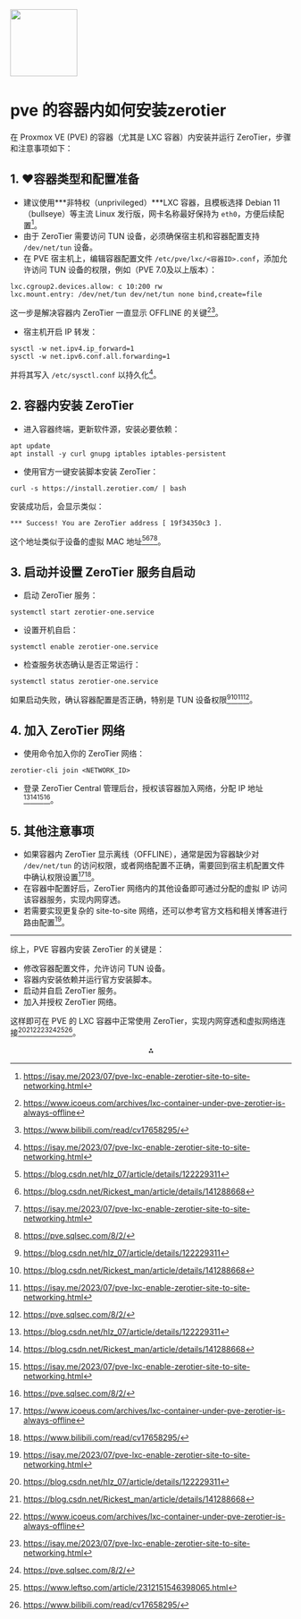 <img src="https://r2cdn.perplexity.ai/pplx-full-logo-primary-dark%402x.png" class="logo" width="120"/>

# pve 的容器内如何安装zerotier

在 Proxmox VE (PVE) 的容器（尤其是 LXC 容器）内安装并运行 ZeroTier，步骤和注意事项如下：

## 1. ❤️容器类型和配置准备

- 建议使用***非特权（unprivileged）***LXC 容器，且模板选择 Debian 11（bullseye）等主流 Linux 发行版，网卡名称最好保持为 `eth0`，方便后续配置[^4]。
- 由于 ZeroTier 需要访问 TUN 设备，必须确保宿主机和容器配置支持 `/dev/net/tun` 设备。
- 在 PVE 宿主机上，编辑容器配置文件 `/etc/pve/lxc/<容器ID>.conf`，添加允许访问 TUN 设备的权限，例如（PVE 7.0及以上版本）：

```
lxc.cgroup2.devices.allow: c 10:200 rw
lxc.mount.entry: /dev/net/tun dev/net/tun none bind,create=file
```

这一步是解决容器内 ZeroTier 一直显示 OFFLINE 的关键[^3][^9]。
- 宿主机开启 IP 转发：

```
sysctl -w net.ipv4.ip_forward=1
sysctl -w net.ipv6.conf.all.forwarding=1
```

并将其写入 `/etc/sysctl.conf` 以持久化[^4]。


## 2. 容器内安装 ZeroTier

- 进入容器终端，更新软件源，安装必要依赖：

```
apt update
apt install -y curl gnupg iptables iptables-persistent
```

- 使用官方一键安装脚本安装 ZeroTier：

```
curl -s https://install.zerotier.com/ | bash
```

安装成功后，会显示类似：

```
*** Success! You are ZeroTier address [ 19f34350c3 ].
```

这个地址类似于设备的虚拟 MAC 地址[^1][^2][^4][^5]。


## 3. 启动并设置 ZeroTier 服务自启动

- 启动 ZeroTier 服务：

```
systemctl start zerotier-one.service
```

- 设置开机自启：

```
systemctl enable zerotier-one.service
```

- 检查服务状态确认是否正常运行：

```
systemctl status zerotier-one.service
```

如果启动失败，确认容器配置是否正确，特别是 TUN 设备权限[^1][^2][^4][^5]。


## 4. 加入 ZeroTier 网络

- 使用命令加入你的 ZeroTier 网络：

```
zerotier-cli join <NETWORK_ID>
```

- 登录 ZeroTier Central 管理后台，授权该容器加入网络，分配 IP 地址[^1][^2][^4][^5]。


## 5. 其他注意事项

- 如果容器内 ZeroTier 显示离线（OFFLINE），通常是因为容器缺少对 `/dev/net/tun` 的访问权限，或者网络配置不正确，需要回到宿主机配置文件中确认权限设置[^3][^9]。
- 在容器中配置好后，ZeroTier 网络内的其他设备即可通过分配的虚拟 IP 访问该容器服务，实现内网穿透。
- 若需要实现更复杂的 site-to-site 网络，还可以参考官方文档和相关博客进行路由配置[^4]。

---

综上，PVE 容器内安装 ZeroTier 的关键是：

- 修改容器配置文件，允许访问 TUN 设备。
- 容器内安装依赖并运行官方安装脚本。
- 启动并自启 ZeroTier 服务。
- 加入并授权 ZeroTier 网络。

这样即可在 PVE 的 LXC 容器中正常使用 ZeroTier，实现内网穿透和虚拟网络连接[^1][^2][^3][^4][^5][^8][^9]。

<div style="text-align: center">⁂</div>

[^1]: https://blog.csdn.net/hlz_07/article/details/122229311

[^2]: https://blog.csdn.net/Rickest_man/article/details/141288668

[^3]: https://www.icoeus.com/archives/lxc-container-under-pve-zerotier-is-always-offline

[^4]: https://isay.me/2023/07/pve-lxc-enable-zerotier-site-to-site-networking.html

[^5]: https://pve.sqlsec.com/8/2/

[^6]: https://willxup.top/archives/build-zerotier

[^7]: https://github.com/xubiaolin/docker-zerotier-planet

[^8]: https://www.leftso.com/article/2312151546398065.html

[^9]: https://www.bilibili.com/read/cv17658295/

[^10]: https://www.cxthhhhh.com/2020/11/09/enable-tun-port-on-lxc-container-in-proxmox-and-solve-problems-such-as-zerotier-and-openvpn-that-need-tun-br.html

